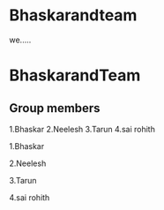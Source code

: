 # Bhaskarandteam

we.....



# BhaskarandTeam


## Group members

1.Bhaskar
2.Neelesh
3.Tarun
4.sai rohith


1.Bhaskar


2.Neelesh


3.Tarun


4.sai rohith




